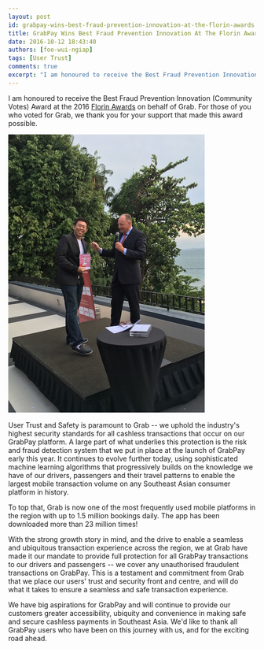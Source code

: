 ```yaml
---
layout: post
id: grabpay-wins-best-fraud-prevention-innovation-at-the-florin-awards
title: GrabPay Wins Best Fraud Prevention Innovation At The Florin Awards
date: 2016-10-12 18:43:40
authors: [foo-wui-ngiap]
tags: [User Trust]
comments: true
excerpt: "I am honoured to receive the Best Fraud Prevention Innovation (Community Votes) Award at the 2016 Florin Awards on behalf of Grab. For those of you who voted for Grab, we thank you for your support that made this award possible."
---
```


I am honoured to receive the Best Fraud Prevention Innovation (Community Votes) Award at the 2016 [Florin Awards](https://globalpaymentsummit.com/florin-awards/) on behalf of Grab. For those of you who voted for Grab, we thank you for your support that made this award possible.

<div class="post-image-section">
  <img alt="Grab receives Florin Award" src="/img/florin-awards/florin-awards.jpg">
</div>

User Trust and Safety is paramount to Grab -- we uphold the industry's highest security standards for all cashless transactions that occur on our GrabPay platform. A large part of what underlies this protection is the risk and fraud detection system that we put in place at the launch of GrabPay early this year. It continues to evolve further today, using sophisticated machine learning algorithms that progressively builds on the knowledge we have of our drivers, passengers and their travel patterns to enable the largest mobile transaction volume on any Southeast Asian consumer platform in history.

To top that, Grab is now one of the most frequently used mobile platforms in the region with up to 1.5 million bookings daily. The app has been downloaded more than 23 million times!

With the strong growth story in mind, and the drive to enable a seamless and ubiquitous transaction experience across the region, we at Grab have made it our mandate to provide full protection for all GrabPay transactions to our drivers and passengers -- we cover any unauthorised fraudulent transactions on GrabPay. This is a testament and commitment from Grab that we place our users' trust and security front and centre, and will do what it takes to ensure a seamless and safe transaction experience.

We have big aspirations for GrabPay and will continue to provide our customers greater accessibility, ubiquity and convenience in making safe and secure cashless payments in Southeast Asia. We'd like to thank all GrabPay users who have been on this journey with us, and for the exciting road ahead.
